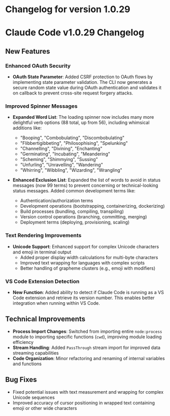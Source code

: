 # Changelog for version 1.0.29

# Claude Code v1.0.29 Changelog

## New Features

### Enhanced OAuth Security
- **OAuth State Parameter**: Added CSRF protection to OAuth flows by implementing state parameter validation. The CLI now generates a secure random state value during OAuth authentication and validates it on callback to prevent cross-site request forgery attacks.

### Improved Spinner Messages
- **Expanded Word List**: The loading spinner now includes many more delightful verb options (88 total, up from 56), including whimsical additions like:
  - "Booping", "Combobulating", "Discombobulating"
  - "Flibbertigibbeting", "Philosophising", "Spelunking"
  - "Channelling", "Divining", "Enchanting"
  - "Germinating", "Incubating", "Meandering"
  - "Scheming", "Shimmying", "Sussing"
  - "Unfurling", "Unravelling", "Wandering"
  - "Whirring", "Wibbling", "Wizarding", "Wrangling"

- **Enhanced Exclusion List**: Expanded the list of words to avoid in status messages (now 99 terms) to prevent concerning or technical-looking status messages. Added common development terms like:
  - Authentication/authorization terms
  - Development operations (bootstrapping, containerizing, dockerizing)
  - Build processes (bundling, compiling, transpiling)
  - Version control operations (branching, committing, merging)
  - Deployment terms (deploying, provisioning, scaling)

### Text Rendering Improvements
- **Unicode Support**: Enhanced support for complex Unicode characters and emoji in terminal output
  - Added proper display width calculations for multi-byte characters
  - Improved text wrapping for languages with complex scripts
  - Better handling of grapheme clusters (e.g., emoji with modifiers)

### VS Code Extension Detection
- **New Function**: Added ability to detect if Claude Code is running as a VS Code extension and retrieve its version number. This enables better integration when running within VS Code.

## Technical Improvements

- **Process Import Changes**: Switched from importing entire `node:process` module to importing specific functions (`cwd`), improving module loading efficiency
- **Stream Handling**: Added `PassThrough` stream import for improved data streaming capabilities
- **Code Organization**: Minor refactoring and renaming of internal variables and functions

## Bug Fixes

- Fixed potential issues with text measurement and wrapping for complex Unicode sequences
- Improved accuracy of cursor positioning in wrapped text containing emoji or other wide characters
